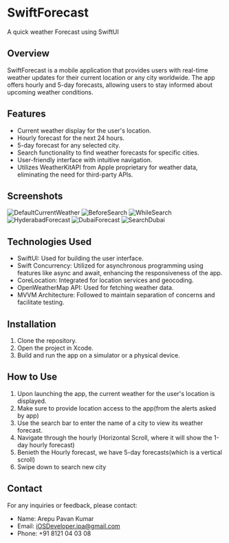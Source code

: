 # SwiftForecast
A quick weather Forecast using SwiftUI

## Overview

SwiftForecast is a mobile application that provides users with real-time weather updates for their current location or any city worldwide. The app offers hourly and 5-day forecasts, allowing users to stay informed about upcoming weather conditions.

## Features

- Current weather display for the user's location.
- Hourly forecast for the next 24 hours.
- 5-day forecast for any selected city.
- Search functionality to find weather forecasts for specific cities.
- User-friendly interface with intuitive navigation.
- Utilizes WeatherKitAPI from Apple proprietary for weather data, eliminating the need for third-party APIs.

## Screenshots

![DefaultCurrentWeather](https://github.com/pavan-kumar-arepu/SwiftForecast/assets/13812858/cf01f9d9-7dbc-465d-bb93-0fe1f5ec3faa)
![BeforeSearch](https://github.com/pavan-kumar-arepu/SwiftForecast/assets/13812858/934122fb-ade8-4aef-bce2-941be6cfa0b9)
![WhileSearch](https://github.com/pavan-kumar-arepu/SwiftForecast/assets/13812858/85d90243-eafc-4748-93a4-6f53fb6dccc6)
![HyderabadForecast](https://github.com/pavan-kumar-arepu/SwiftForecast/assets/13812858/b947cb9c-f366-4414-a0b2-4f598c048eff)
![DubaiForecast](https://github.com/pavan-kumar-arepu/SwiftForecast/assets/13812858/8f129005-1ed5-47cd-9370-93d95bb20795)
![SearchDubai](https://github.com/pavan-kumar-arepu/SwiftForecast/assets/13812858/212aaa38-5cca-4fb1-a200-d6c759adc43e)

## Technologies Used

- SwiftUI: Used for building the user interface.
- Swift Concurrency: Utilized for asynchronous programming using features like async and await, enhancing the responsiveness of the app.
- CoreLocation: Integrated for location services and geocoding.
- OpenWeatherMap API: Used for fetching weather data.
- MVVM Architecture: Followed to maintain separation of concerns and facilitate testing.

## Installation

1. Clone the repository.
2. Open the project in Xcode.
3. Build and run the app on a simulator or a physical device.

## How to Use

1. Upon launching the app, the current weather for the user's location is displayed.
2. Make sure to provide location access to the app(from the alerts asked by app)
3. Use the search bar to enter the name of a city to view its weather forecast.
4. Navigate through the hourly (Horizontal Scroll, where it will show the 1-day hourly forecast)
5. Benieth the Hourly forecast, we have 5-day forecasts(which is a vertical scroll)
6. Swipe down to search new city


## Contact

For any inquiries or feedback, please contact:
- Name:  Arepu Pavan Kumar
- Email: iOSDeveloper.ipa@gmail.com
- Phone: +91 8121 04 03 08
